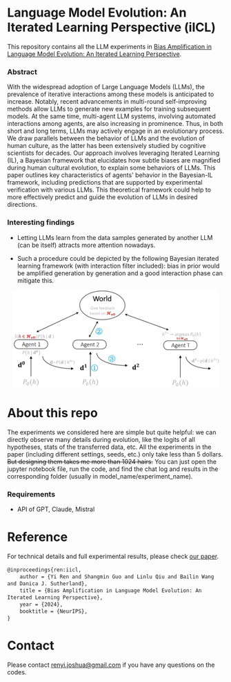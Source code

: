 # Language Model Evolution: An Iterated Learning Perspective (iICL)
This repository contains all the LLM experiments in [Bias Amplification in Language Model Evolution: An Iterated Learning Perspective](https://arxiv.org/abs/2404.04286).

### Abstract
With the widespread adoption of Large Language Models (LLMs), the prevalence of iterative interactions among these models is anticipated to increase. Notably, recent advancements in multi-round self-improving methods allow LLMs to generate new examples for training subsequent models. At the same time, multi-agent LLM systems, involving automated interactions among agents, are also increasing in prominence. Thus, in both short and long terms, LLMs may actively engage in an evolutionary process. We draw parallels between the behavior of LLMs and the evolution of human culture, as the latter has been extensively studied by cognitive scientists for decades. Our approach involves leveraging Iterated Learning (IL), a Bayesian framework that elucidates how subtle biases are magnified during human cultural evolution, to explain some behaviors of LLMs. This paper outlines key characteristics of agents' behavior in the Bayesian-IL framework, including predictions that are supported by experimental verification with various LLMs. This theoretical framework could help to more effectively predict and guide the evolution of LLMs in desired directions.



### Interesting findings

- Letting LLMs learn from the data samples generated by another LLM (can be itself) attracts more attention nowadays.

- Such a procedure could be depicted by the following Bayesian iterated learning framework (with interaction filter included): bias in prior would be amplified generation by generation and a good interaction phase can mitigate this.

<div align=center><img src="https://github.com/Joshua-Ren/iICL/blob/main/Bayesian_IL_setting.png" width="480"/></div>

# About this repo
The experiments we considered here are simple but quite helpful: we can directly observe many details during evolution, like the logits of all hypotheses, stats of the transferred data, etc.
All the experiments in the paper (including different settings, seeds, etc.) only take less than 5 dollars. ~~But designing them takes me more than 1024 hairs.~~
You can just open the jupyter notebook file, run the code, and find the chat log and results in the corresponding folder (usually in model_name/experiment_name).

### Requirements
- API of GPT, Claude, Mistral

# Reference
For technical details and full experimental results, please check [our paper](https://arxiv.org/abs/2404.04286).
```
@inproceedings{ren:iicl,
    author = {Yi Ren and Shangmin Guo and Linlu Qiu and Bailin Wang and Danica J. Sutherland},
    title = {Bias Amplification in Language Model Evolution: An Iterated Learning Perspective},
    year = {2024},
    booktitle = {NeurIPS},
}
```

# Contact
Please contact renyi.joshua@gmail.com if you have any questions on the codes.
